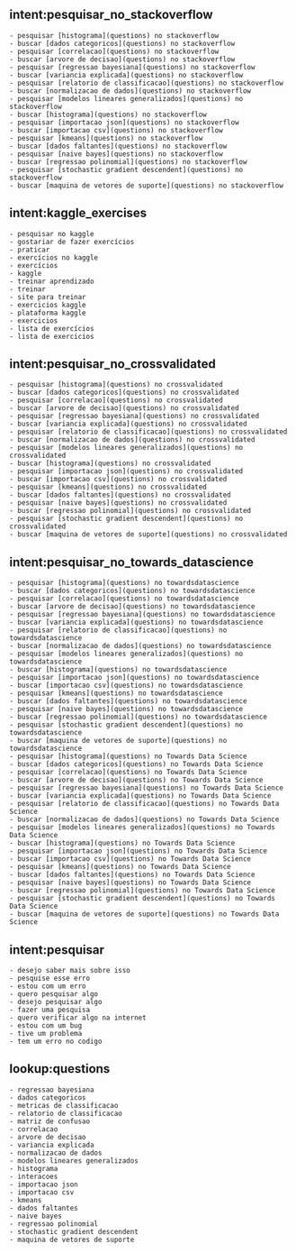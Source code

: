 ## intent:pesquisar_no_stackoverflow
    - pesquisar [histograma](questions) no stackoverflow
    - buscar [dados categoricos](questions) no stackoverflow
    - pesquisar [correlacao](questions) no stackoverflow
    - buscar [arvore de decisao](questions) no stackoverflow
    - pesquisar [regressao bayesiana](questions) no stackoverflow
    - buscar [variancia explicada](questions) no stackoverflow
    - pesquisar [relatorio de classificacao](questions) no stackoverflow
    - buscar [normalizacao de dados](questions) no stackoverflow
    - pesquisar [modelos lineares generalizados](questions) no stackoverflow
    - buscar [histograma](questions) no stackoverflow
    - pesquisar [importacao json](questions) no stackoverflow
    - buscar [importacao csv](questions) no stackoverflow
    - pesquisar [kmeans](questions) no stackoverflow
    - buscar [dados faltantes](questions) no stackoverflow
    - pesquisar [naive bayes](questions) no stackoverflow
    - buscar [regressao polinomial](questions) no stackoverflow
    - pesquisar [stochastic gradient descendent](questions) no stackoverflow
    - buscar [maquina de vetores de suporte](questions) no stackoverflow

## intent:kaggle_exercises
    - pesquisar no kaggle
    - gostariar de fazer exercícios
    - praticar
    - exercícios no kaggle
    - exercícios
    - kaggle
    - treinar aprendizado
    - treinar
    - site para treinar
    - exercicios kaggle
    - plataforma kaggle
    - exercicios 
    - lista de exercícios 
    - lista de exercicios 
    
## intent:pesquisar_no_crossvalidated
    - pesquisar [histograma](questions) no crossvalidated
    - buscar [dados categoricos](questions) no crossvalidated
    - pesquisar [correlacao](questions) no crossvalidated
    - buscar [arvore de decisao](questions) no crossvalidated
    - pesquisar [regressao bayesiana](questions) no crossvalidated
    - buscar [variancia explicada](questions) no crossvalidated
    - pesquisar [relatorio de classificacao](questions) no crossvalidated
    - buscar [normalizacao de dados](questions) no crossvalidated
    - pesquisar [modelos lineares generalizados](questions) no crossvalidated
    - buscar [histograma](questions) no crossvalidated
    - pesquisar [importacao json](questions) no crossvalidated
    - buscar [importacao csv](questions) no crossvalidated
    - pesquisar [kmeans](questions) no crossvalidated
    - buscar [dados faltantes](questions) no crossvalidated
    - pesquisar [naive bayes](questions) no crossvalidated
    - buscar [regressao polinomial](questions) no crossvalidated
    - pesquisar [stochastic gradient descendent](questions) no crossvalidated
    - buscar [maquina de vetores de suporte](questions) no crossvalidated

## intent:pesquisar_no_towards_datascience
    - pesquisar [histograma](questions) no towardsdatascience
    - buscar [dados categoricos](questions) no towardsdatascience
    - pesquisar [correlacao](questions) no towardsdatascience
    - buscar [arvore de decisao](questions) no towardsdatascience
    - pesquisar [regressao bayesiana](questions) no towardsdatascience
    - buscar [variancia explicada](questions) no towardsdatascience
    - pesquisar [relatorio de classificacao](questions) no towardsdatascience
    - buscar [normalizacao de dados](questions) no towardsdatascience
    - pesquisar [modelos lineares generalizados](questions) no towardsdatascience
    - buscar [histograma](questions) no towardsdatascience
    - pesquisar [importacao json](questions) no towardsdatascience
    - buscar [importacao csv](questions) no towardsdatascience
    - pesquisar [kmeans](questions) no towardsdatascience
    - buscar [dados faltantes](questions) no towardsdatascience
    - pesquisar [naive bayes](questions) no towardsdatascience
    - buscar [regressao polinomial](questions) no towardsdatascience
    - pesquisar [stochastic gradient descendent](questions) no towardsdatascience
    - buscar [maquina de vetores de suporte](questions) no towardsdatascience
    - pesquisar [histograma](questions) no Towards Data Science
    - buscar [dados categoricos](questions) no Towards Data Science
    - pesquisar [correlacao](questions) no Towards Data Science
    - buscar [arvore de decisao](questions) no Towards Data Science
    - pesquisar [regressao bayesiana](questions) no Towards Data Science
    - buscar [variancia explicada](questions) no Towards Data Science
    - pesquisar [relatorio de classificacao](questions) no Towards Data Science
    - buscar [normalizacao de dados](questions) no Towards Data Science
    - pesquisar [modelos lineares generalizados](questions) no Towards Data Science
    - buscar [histograma](questions) no Towards Data Science
    - pesquisar [importacao json](questions) no Towards Data Science
    - buscar [importacao csv](questions) no Towards Data Science
    - pesquisar [kmeans](questions) no Towards Data Science
    - buscar [dados faltantes](questions) no Towards Data Science
    - pesquisar [naive bayes](questions) no Towards Data Science
    - buscar [regressao polinomial](questions) no Towards Data Science
    - pesquisar [stochastic gradient descendent](questions) no Towards Data Science
    - buscar [maquina de vetores de suporte](questions) no Towards Data Science
    
## intent:pesquisar
    - desejo saber mais sobre isso
    - pesquise esse erro
    - estou com um erro
    - quero pesquisar algo
    - desejo pesquisar algo
    - fazer uma pesquisa
    - quero verificar algo na internet
    - estou com um bug
    - tive um problema
    - tem um erro no codigo

## lookup:questions
    - regressao bayesiana
    - dados categoricos
    - metricas de classificacao
    - relatorio de classificacao
    - matriz de confusao
    - correlacao
    - arvore de decisao
    - variancia explicada
    - normalizacao de dados
    - modelos lineares generalizados
    - histograma
    - interacoes
    - importacao json
    - importacao csv
    - kmeans
    - dados faltantes
    - naive bayes
    - regressao polinomial
    - stochastic gradient descendent
    - maquina de vetores de suporte

